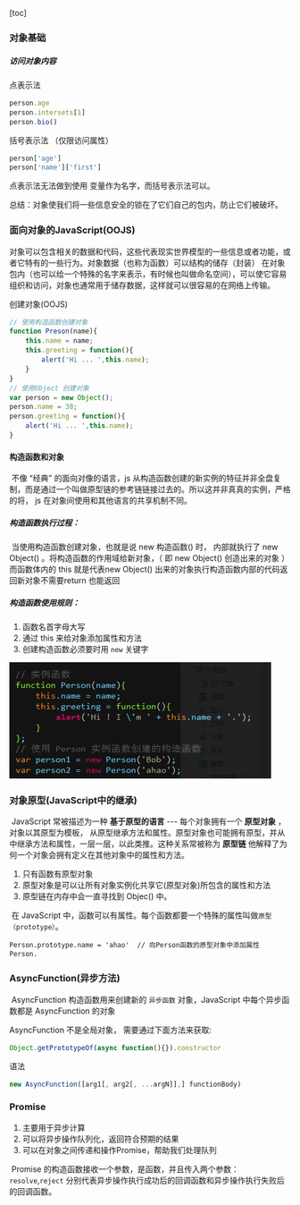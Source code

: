 

[toc]



### 对象基础

##### 访问对象内容

点表示法		

```javascript
person.age
person.intersets[1]
person.bio()
```

括号表示法 （仅限访问属性）

```javascript
person['age']
person['name']['first']
```

点表示法无法做到使用 变量作为名字，而括号表示法可以。

总结：对象使我们将一些信息安全的锁在了它们自己的包内，防止它们被破坏。

### 面向对象的JavaScript(OOJS)

​	对象可以包含相关的数据和代码，这些代表现实世界模型的一些信息或者功能，或者它特有的一些行为。对象数据（也称为函数）可以结构的储存（封装） 在对象包内（也可以给一个特殊的名字来表示，有时候也叫做命名空间），可以使它容易组织和访问，对象也通常用于储存数据，这样就可以很容易的在网络上传输。

创建对象(OOJS)

```javascript
// 使用构造函数创建对象
function Preson(name){
    this.name = name;
    this.greeting = function(){
        alert('Hi ... ',this.name);
    }
}
// 使用Object 创建对象
var person = new Object();
person.name = 38;
person.greeting = function(){
	alert('Hi ... ',this.name);
}
```

#### 构造函数和对象

​		不像 “经典” 的面向对像的语言，js 从构造函数创建的新实例的特征并非全盘复制，而是通过一个叫做原型链的参考链链接过去的。所以这并非真真的实例，严格的将， js 在对象间使用和其他语言的共享机制不同。

##### 构造函数执行过程：

​		当使用构造函数创建对象，也就是说 new 构造函数() 时， 内部就执行了 new Object() 。将构造函数的作用域给新对象，（ 即 new Object() 创造出来的对象 ）而函数体内的 this 就是代表new Object() 出来的对象执行构造函数内部的代码返回新对象不需要return 也能返回

##### 构造函数使用规则：

1. 函数名首字母大写
2. 通过 this 来给对象添加属性和方法
3. 创建构造函数必须要时用 `new`  关键字

![构造函数](..\Png\构造函数.jpg)

### 对象原型(JavaScript中的继承)

​	JavaScript 常被描述为一种 **基于原型的语言** --- 每个对象拥有一个 **原型对象** ，对象以其原型为模板， 从原型继承方法和属性。原型对象也可能拥有原型，并从中继承方法和属性，一层一层，以此类推。这种关系常被称为 **原型链**	他解释了为何一个对象会拥有定义在其他对象中的属性和方法。

1. 只有函数有原型对象
2. 原型对象是可以让所有对象实例化共享它(原型对象)所包含的属性和方法
3. 原型链在内存中会一直寻找到 Objec() 中。

​	在 JavaScript 中，函数可以有属性。每个函数都要一个特殊的属性叫做`原型（prototype）`。

```
Person.prototype.name = 'ahao'	// 向Person函数的原型对象中添加属性
Person.
```

### AsyncFunction(异步方法)

​	AsyncFunction 构造函数用来创建新的 `异步函数` 对象，JavaScript 中每个异步函数都是 AsyncFunction 的对象

AsyncFunction 不是全局对象， 需要通过下面方法来获取:

```javascript
Object.getPrototypeOf(async function(){}).constructor
```

语法

```javascript
new AsyncFunction([arg1[, arg2[, ...argN]],] functionBody)
```

### Promise

1. 主要用于异步计算
2. 可以将异步操作队列化，返回符合预期的结果
3. 可以在对象之间传递和操作Promise，帮助我们处理队列

​	Promise 的构造函数接收一个参数，是函数，并且传入两个参数： `resolve`,`reject` 分别代表异步操作执行成功后的回调函数和异步操作执行失败后的回调函数。



























